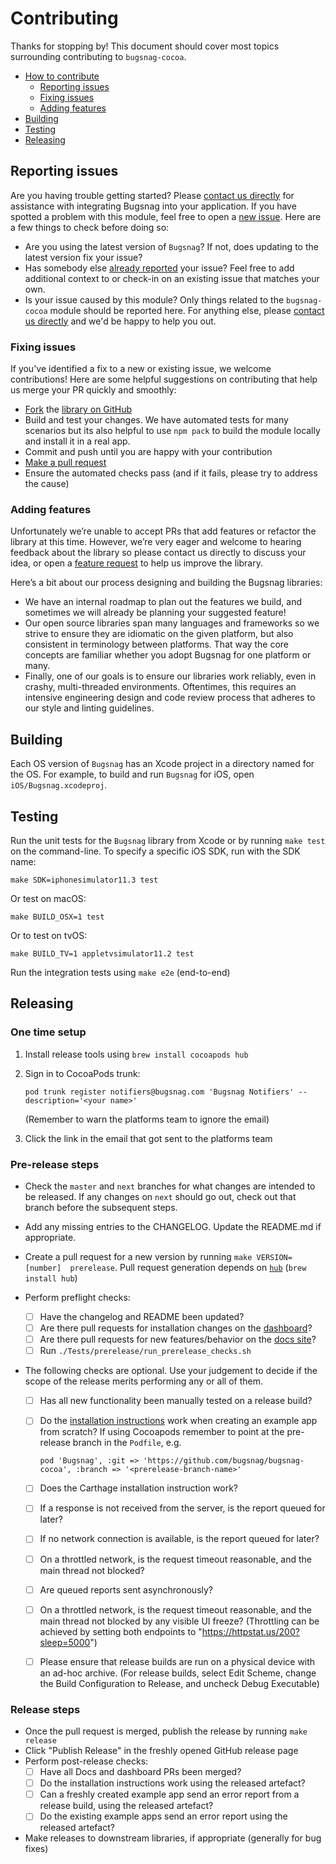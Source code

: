 # Contributing

Thanks for stopping by! This document should cover most topics surrounding contributing to `bugsnag-cocoa`.

* [How to contribute](#how-to-contribute)
  * [Reporting issues](#reporting-issues)
  * [Fixing issues](#fixing-issues)
  * [Adding features](#adding-features)
* [Building](#building)
* [Testing](#testing)
* [Releasing](#releasing)

## Reporting issues

Are you having trouble getting started? Please [contact us directly](mailto:support@bugsnag.com?subject=%5BGitHub%5D%20Cocoa%20-%20having%20trouble%20getting%20started%20with%20Bugsnag&body=Description%3A%0A%0A%28Add%20a%20description%20here%2C%20and%20fill%20in%20your%20environment%20below%3A%29%0A%0A%0AEnvironment%3A%0A%0A%0APaste%20the%20output%20of%20this%20command%20into%20the%20code%20block%20below%20%28use%20%60npm%20ls%60%20instead%0Aof%20%60yarn%20list%60%20if%20you%20are%20using%20npm%29%3A%0A%0A%60%60%60%0Ayarn%20list%20cocoa%20bugsnag-cocoa%20cocoa-code-push%0A%60%60%60%0A%0A-%20cocoapods%20version%20%28if%20any%29%20%28%60pod%20-v%60%29%3A%0A-%20iOS/Android%20version%28s%29%3A%0A-%20simulator/emulator%20or%20physical%20device%3F%3A%0A-%20debug%20mode%20or%20production%3F%3A%0A%0A-%20%5B%20%5D%20%28iOS%20only%29%20%60%5BBugsnagReactNative%20start%5D%60%20is%20present%20in%20the%0A%20%20%60application%3AdidFinishLaunchingWithOptions%3A%60%20method%20in%20your%20%60AppDelegate%60%0A%20%20class%3F%0A-%20%5B%20%5D%20%28Android%20only%29%20%60BugsnagReactNative.start%28this%29%60%20is%20present%20in%20the%0A%20%20%60onCreate%60%20method%20of%20your%20%60MainApplication%60%20class%3F) 
for assistance with integrating Bugsnag into your application.  If you have 
spotted a problem with this module, feel free to open a 
[new issue](https://github.com/bugsnag/bugsnag-cocoa/issues/new?template=Bug_report.md). 
Here are a few things to check before doing so:

* Are you using the latest version of `Bugsnag`? If not, does updating to the 
  latest version fix your issue?
* Has somebody else [already reported](https://github.com/bugsnag/bugsnag-cocoa/issues?utf8=%E2%9C%93&q=is%3Aissue%20is%3Aopen) 
  your issue? Feel free to add additional context to or check-in on an existing 
  issue that matches your own.
* Is your issue caused by this module? Only things related to the 
  `bugsnag-cocoa` module should be reported here. For anything else, please 
  [contact us directly](mailto:support@bugsnag.com) and we'd be happy to help 
  you out.

### Fixing issues

If you've identified a fix to a new or existing issue, we welcome contributions!
Here are some helpful suggestions on contributing that help us merge your PR 
quickly and smoothly:

* [Fork](https://help.github.com/articles/fork-a-repo) the
  [library on GitHub](https://github.com/bugsnag/bugsnag-cocoa)
* Build and test your changes. We have automated tests for many scenarios but 
  its also helpful to use `npm pack` to build the module locally and install it 
  in a real app.
* Commit and push until you are happy with your contribution
* [Make a pull request](https://help.github.com/articles/using-pull-requests)
* Ensure the automated checks pass (and if it fails, please try to address the 
  cause)

### Adding features

Unfortunately we’re unable to accept PRs that add features or refactor the 
library at this time.  However, we’re very eager and welcome to hearing 
feedback about the library so please contact us directly to discuss your idea, 
or open a [feature request](https://github.com/bugsnag/bugsnag-cocoa/issues/new?template=Feature_request.md) 
to help us improve the library.

Here’s a bit about our process designing and building the Bugsnag libraries:

* We have an internal roadmap to plan out the features we build, and sometimes 
  we will already be planning your suggested feature!
* Our open source libraries span many languages and frameworks so we strive to 
  ensure they are idiomatic on the given platform, but also consistent in 
  terminology between platforms. That way the core concepts are familiar whether 
  you adopt Bugsnag for one platform or many.
* Finally, one of our goals is to ensure our libraries work reliably, even in 
  crashy, multi-threaded environments. Oftentimes, this requires an intensive 
  engineering design and code review process that adheres to our style and 
  linting guidelines.

## Building

Each OS version of `Bugsnag` has an Xcode project in a directory named for the
OS. For example, to build and run `Bugsnag` for iOS, open
`iOS/Bugsnag.xcodeproj`.

## Testing

Run the unit tests for the `Bugsnag` library from Xcode or by running `make
test` on the command-line. To specify a specific iOS SDK, run with the SDK name:

    make SDK=iphonesimulator11.3 test

Or test on macOS:

    make BUILD_OSX=1 test

Or to test on tvOS:

    make BUILD_TV=1 appletvsimulator11.2 test

Run the integration tests using `make e2e` (end-to-end)

## Releasing

### One time setup

1. Install release tools using `brew install cocoapods hub`
2. Sign in to CocoaPods trunk:

   ```
   pod trunk register notifiers@bugsnag.com 'Bugsnag Notifiers' --description='<your name>'
   ```

   (Remember to warn the platforms team to ignore the email)

3. Click the link in the email that got sent to the platforms team

### Pre-release steps

* Check the `master` and `next` branches for what changes are intended to be
  released. If any changes on `next` should go out, check out that branch before
  the subsequent steps.
* Add any missing entries to the CHANGELOG. Update the README.md if appropriate.
* Create a pull request for a new version by running `make VERSION=[number] 
  prerelease`. Pull request generation depends on [`hub`](https://hub.github.com) 
  (`brew install hub`)
* Perform preflight checks:
  - [ ] Have the changelog and README been updated?
  - [ ] Are there pull requests for installation changes on the 
        [dashboard](https://github.com/bugsnag/dashboard-js)?
  - [ ] Are there pull requests for new features/behavior on the 
        [docs site](https://github.com/bugsnag/docs.bugsnag.com)?
  - [ ] Run `./Tests/prerelease/run_prerelease_checks.sh`
  
* The following checks are optional.  Use your judgement to decide if the scope 
  of the release merits performing any or all of them.
  
  - [ ] Has all new functionality been manually tested on a release build?
  - [ ] Do the [installation instructions](https://docs.bugsnag.com/platforms/ios/#installation) 
        work when creating an example app from scratch?  If using Cocoapods 
        remember to point at the pre-release branch in the `Podfile`, e.g.
        
    ```
    pod 'Bugsnag', :git => 'https://github.com/bugsnag/bugsnag-cocoa', :branch => '<prerelease-branch-name>'
    ```
        
  - [ ] Does the Carthage installation instruction work?
  - [ ] If a response is not received from the server, is the report queued for 
        later?
  - [ ] If no network connection is available, is the report queued for later?
  - [ ] On a throttled network, is the request timeout reasonable, and the main 
        thread not blocked?
  - [ ] Are queued reports sent asynchronously?
  - [ ] On a throttled network, is the request timeout reasonable, and the main 
        thread not blocked by any visible UI freeze? (Throttling can be achieved
        by setting both endpoints to "https://httpstat.us/200?sleep=5000")
  - [ ] Please ensure that release builds are run on a physical device with an 
        ad-hoc archive. (For release builds, select Edit Scheme, change the 
        Build Configuration to Release, and uncheck Debug Executable)

### Release steps

* Once the pull request is merged, publish the release by running `make release`
* Click "Publish Release" in the freshly opened GitHub release page
* Perform post-release checks:
  - [ ] Have all Docs and dashboard PRs been merged?
  - [ ] Do the installation instructions work using the released artefact?
  - [ ] Can a freshly created example app send an error report from a release 
        build, using the released artefact?
  - [ ] Do the existing example apps send an error report using the released 
        artefact?
* Make releases to downstream libraries, if appropriate (generally for bug 
  fixes)
